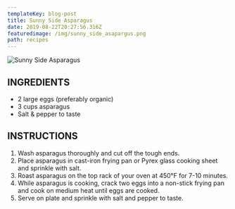 ```yaml
---
templateKey: blog-post
title: Sunny Side Asparagus
date: 2019-08-22T20:27:56.316Z
featuredimage: /img/sunny_side_asapargus.png
path: recipes
---
```

![Sunny Side Asparagus](/img/sunny_side_asapargus.png)

## INGREDIENTS

* 2 large eggs (preferably organic)
* 3 cups asparagus
* Salt & pepper to taste

## INSTRUCTIONS

1. Wash asparagus thoroughly and cut off the tough ends.
2. Place asparagus in cast-iron frying pan or Pyrex glass cooking sheet and sprinkle with salt.
3. Roast asparagus on the top rack of your oven at 450°F for 7-10 minutes.
4. While asparagus is cooking, crack two eggs into a non-stick frying pan and cook on medium heat until eggs are cooked.
5. Serve on plate and sprinkle with salt and pepper to taste.
